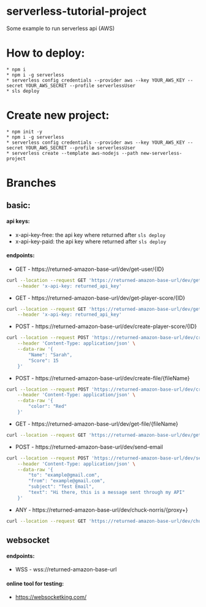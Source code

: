 # serverless-tutorial-project

Some example to run serverless api (AWS)

# How to deploy:

    * npm i
    * npm i -g serverless
    * serverless config credentials --provider aws --key YOUR_AWS_KEY --secret YOUR_AWS_SECRET --profile serverlessUser
    * sls deploy

# Create new project:

    * npm init -y
    * npm i -g serverless
    * serverless config credentials --provider aws --key YOUR_AWS_KEY --secret YOUR_AWS_SECRET --profile serverlessUser
    * serverless create --template aws-nodejs --path new-serverless-project

# Branches

## basic:

#### api keys:

- x-api-key-free: the api key where returned after `sls deploy`
- x-api-key-paid: the api key where returned after `sls deploy`

#### endpoints:

- GET - https://returned-amazon-base-url/dev/get-user/{ID}

```bash
curl --location --request GET 'https://returned-amazon-base-url/dev/get-user/1234' \
    --header 'x-api-key: returned_api_key'
```

- GET - https://returned-amazon-base-url/dev/get-player-score/{ID}

```bash
curl --location --request GET 'https://returned-amazon-base-url/dev/get-user/1234' \
    --header 'x-api-key: returned_api_key'
```

- POST - https://returned-amazon-base-url/dev/create-player-score/{ID}

```bash
curl --location --request POST 'https://returned-amazon-base-url/dev/create-player-score/4521545' \
    --header 'Content-Type: application/json' \
    --data-raw '{
        "Name": "Sarah",
        "Score": 15
    }'
```

- POST - https://returned-amazon-base-url/dev/create-file/{fileName}

```bash
curl --location --request POST 'https://returned-amazon-base-url/dev/create-file/car2.json' \
    --header 'Content-Type: application/json' \
    --data-raw '{
        "color": "Red"
    }'
```

- GET - https://returned-amazon-base-url/dev/get-file/{fileName}

```bash
curl --location --request GET 'https://returned-amazon-base-url/dev/get-file/car2.json'
```

- POST - https://returned-amazon-base-url/dev/send-email

```bash
curl --location --request POST 'https://returned-amazon-base-url/dev/send-email' \
    --header 'Content-Type: application/json' \
    --data-raw '{
        "to": "example@gmail.com",
        "from": "example@gmail.com",
        "subject": "Test Email",
        "text": "Hi there, this is a message sent through my API"
    }'
```

- ANY - https://returned-amazon-base-url/dev/chuck-norris/{proxy+}

```bash
curl --location --request GET 'https://returned-amazon-base-url/dev/chuck-norris/ANY'
```

## websocket

#### endpoints:

- WSS - wss://returned-amazon-base-url

#### online tool for testing:

- https://websocketking.com/